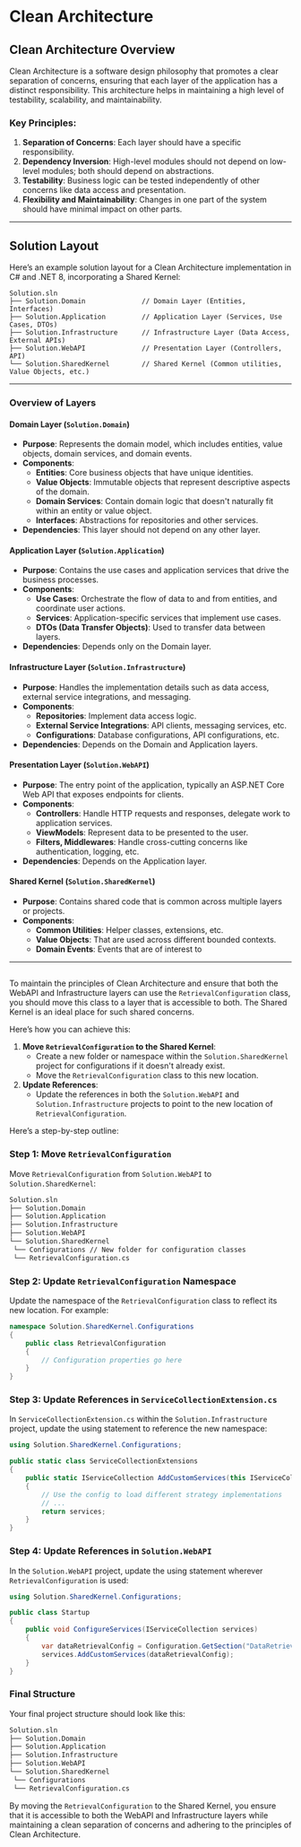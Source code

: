 # Clean Architecture

## Clean Architecture Overview

Clean Architecture is a software design philosophy that promotes a clear separation of concerns, ensuring that each layer of the application has a distinct responsibility. This architecture helps in maintaining a high level of testability, scalability, and maintainability.

### Key Principles:

1. **Separation of Concerns**: Each layer should have a specific responsibility.
2. **Dependency Inversion**: High-level modules should not depend on low-level modules; both should depend on abstractions.
3. **Testability**: Business logic can be tested independently of other concerns like data access and presentation.
4. **Flexibility and Maintainability**: Changes in one part of the system should have minimal impact on other parts.

---

## Solution Layout

Here’s an example solution layout for a Clean Architecture implementation in C# and .NET 8, incorporating a Shared Kernel:

```text
Solution.sln
├── Solution.Domain              // Domain Layer (Entities, Interfaces)
├── Solution.Application         // Application Layer (Services, Use Cases, DTOs)
├── Solution.Infrastructure      // Infrastructure Layer (Data Access, External APIs)
├── Solution.WebAPI              // Presentation Layer (Controllers, API)
└── Solution.SharedKernel        // Shared Kernel (Common utilities, Value Objects, etc.)
```

---

### Overview of Layers

#### **Domain Layer** (`Solution.Domain`)

- **Purpose**: Represents the domain model, which includes entities, value objects, domain services, and domain events.
- **Components**:
  - **Entities**: Core business objects that have unique identities.
  - **Value Objects**: Immutable objects that represent descriptive aspects of the domain.
  - **Domain Services**: Contain domain logic that doesn't naturally fit within an entity or value object.
  - **Interfaces**: Abstractions for repositories and other services.
- **Dependencies**: This layer should not depend on any other layer.

#### **Application Layer** (`Solution.Application`)

- **Purpose**: Contains the use cases and application services that drive the business processes.
- **Components**:
  - **Use Cases**: Orchestrate the flow of data to and from entities, and coordinate user actions.
  - **Services**: Application-specific services that implement use cases.
  - **DTOs (Data Transfer Objects)**: Used to transfer data between layers.
- **Dependencies**: Depends only on the Domain layer.

#### **Infrastructure Layer** (`Solution.Infrastructure`)

- **Purpose**: Handles the implementation details such as data access, external service integrations, and messaging.
- **Components**:
  - **Repositories**: Implement data access logic.
  - **External Service Integrations**: API clients, messaging services, etc.
  - **Configurations**: Database configurations, API configurations, etc.
- **Dependencies**: Depends on the Domain and Application layers.

#### **Presentation Layer** (`Solution.WebAPI`)

- **Purpose**: The entry point of the application, typically an ASP.NET Core Web API that exposes endpoints for clients.
- **Components**:
  - **Controllers**: Handle HTTP requests and responses, delegate work to application services.
  - **ViewModels**: Represent data to be presented to the user.
  - **Filters, Middlewares**: Handle cross-cutting concerns like authentication, logging, etc.
- **Dependencies**: Depends on the Application layer.

#### **Shared Kernel** (`Solution.SharedKernel`)

- **Purpose**: Contains shared code that is common across multiple layers or projects.
- **Components**:
  - **Common Utilities**: Helper classes, extensions, etc.
  - **Value Objects**: That are used across different bounded contexts.
  - **Domain Events**: Events that are of interest to

---

##

To maintain the principles of Clean Architecture and ensure that both the WebAPI and Infrastructure layers can use the `RetrievalConfiguration` class, you should move this class to a layer that is accessible to both. The Shared Kernel is an ideal place for such shared concerns.

Here’s how you can achieve this:

1. **Move `RetrievalConfiguration` to the Shared Kernel**:
   - Create a new folder or namespace within the `Solution.SharedKernel` project for configurations if it doesn't already exist.
   - Move the `RetrievalConfiguration` class to this new location.
2. **Update References**:
   - Update the references in both the `Solution.WebAPI` and `Solution.Infrastructure` projects to point to the new location of `RetrievalConfiguration`.

Here’s a step-by-step outline:

### Step 1: Move `RetrievalConfiguration`

Move `RetrievalConfiguration` from `Solution.WebAPI` to `Solution.SharedKernel`:

```markdown
Solution.sln  
├── Solution.Domain  
├── Solution.Application  
├── Solution.Infrastructure  
├── Solution.WebAPI  
└── Solution.SharedKernel  
 └── Configurations // New folder for configuration classes  
 └── RetrievalConfiguration.cs
```

### Step 2: Update `RetrievalConfiguration` Namespace

Update the namespace of the `RetrievalConfiguration` class to reflect its new location. For example:

```csharp
namespace Solution.SharedKernel.Configurations
{
    public class RetrievalConfiguration
    {
        // Configuration properties go here
    }
}
```

### Step 3: Update References in `ServiceCollectionExtension.cs`

In `ServiceCollectionExtension.cs` within the `Solution.Infrastructure` project, update the using statement to reference the new namespace:

```csharp
using Solution.SharedKernel.Configurations;

public static class ServiceCollectionExtensions
{
    public static IServiceCollection AddCustomServices(this IServiceCollection services, RetrievalConfiguration config)
    {
        // Use the config to load different strategy implementations
        // ...
        return services;
    }
}
```

### Step 4: Update References in `Solution.WebAPI`

In the `Solution.WebAPI` project, update the using statement wherever `RetrievalConfiguration` is used:

```csharp
using Solution.SharedKernel.Configurations;

public class Startup
{
    public void ConfigureServices(IServiceCollection services)
    {
        var dataRetrievalConfig = Configuration.GetSection("DataRetrieval").Get<RetrievalConfiguration>();
        services.AddCustomServices(dataRetrievalConfig);
    }
}
```

### Final Structure

Your final project structure should look like this:

```markdown
Solution.sln  
├── Solution.Domain  
├── Solution.Application  
├── Solution.Infrastructure  
├── Solution.WebAPI  
└── Solution.SharedKernel  
 └── Configurations  
 └── RetrievalConfiguration.cs
```

By moving the `RetrievalConfiguration` to the Shared Kernel, you ensure that it is accessible to both the WebAPI and Infrastructure layers while maintaining a clean separation of concerns and adhering to the principles of Clean Architecture.

